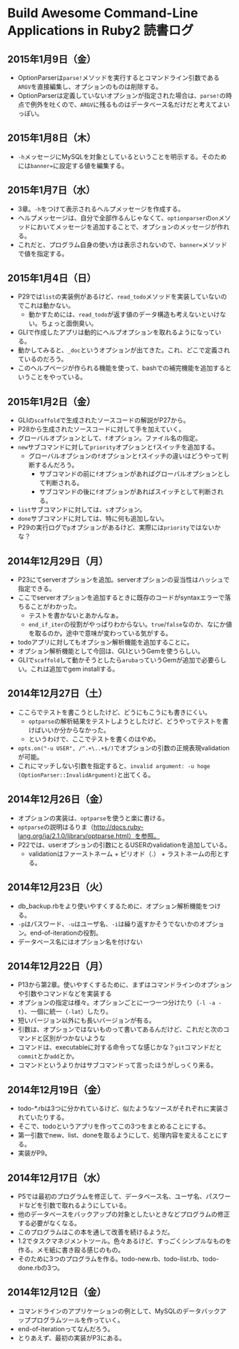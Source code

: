# Build Awesome Command-Line Applications in Ruby2 読書ログ
## 2015年1月9日（金）

- OptionParserは`parse!`メソッドを実行するとコマンドライン引数である`ARGV`を直接編集し、オプションのものは削除する。
- OptionParserは定義していないオプションが指定された場合は、`parse!`の時点で例外を吐くので、`ARGV`に残るものはデータベース名だけだと考えてよいっぽい。

## 2015年1月8日（木）

- `-h`メッセージにMySQLを対象としているということを明示する。そのためには`banner=`に設定する値を編集する。

## 2015年1月7日（水）

- 3章。`-h`をつけて表示されるヘルプメッセージを作成する。
- ヘルプメッセージは、自分で全部作るんじゃなくて、`optionparser`の`on`メソッドにおいてメッセージを追加することで、オプションのメッセージが作れる。
- これだと、プログラム自身の使い方は表示されないので、`banner=`メソッドで値を指定する。

## 2015年1月4日（日）

- P29では`list`の実装例があるけど、`read_todo`メソッドを実装していないのでこれは動かない。
  - 動かすためには、`read_todo`が返す値のデータ構造も考えないといけない。ちょっと面倒臭い。
- GLIで作成したアプリは動的にヘルプオプションを取れるようになっている。
- 動かしてみると、`_doc`というオプションが出てきた。これ、どこで定義されているのだろう。
- このヘルプページが作られる機能を使って、bashでの補完機能を追加するということをやっている。

## 2015年1月2日（金）

- GLIの`scaffold`で生成されたソースコードの解説がP27から。
- P28から生成されたソースコードに対して手を加えていく。
- グローバルオプションとして、`f`オプション。ファイル名の指定。
- `new`サブコマンドに対して`priority`オプションと`f`スイッチを追加する。
  - グローバルオプションの`f`オプションと`f`スイッチの違いはどうやって判断するんだろう。
    - サブコマンドの前に`f`オプションがあればグローバルオプションとして判断される。
    - サブコマンドの後に`f`オプションがあればスイッチとして判断される。
- `list`サブコマンドに対しては、`s`オプション。
- `done`サブコマンドに対しては、特に何も追加しない。
- P29の実行ログで`p`オプションがあるけど、実際には`priority`ではないかな？

## 2014年12月29日（月）

- P23にてserverオプションを追加。serverオプションの妥当性はハッシュで指定できる。
- ここでserverオプションを追加するときに既存のコードがsyntaxエラーで落ちることがわかった。
  - テストを書かないとあかんなぁ。
  - `end_if_iter`の役割がやっぱりわからない。`true`/`false`なのか、なにか値を取るのか。途中で意味が変わっている気がする。
- todoアプリに対してもオプション解析機能を追加することに。
- オプション解析機能として今回は、GLIというGemを使うらしい。
- GLIで`scaffold`して動かそうとしたら`aruba`っていうGemが追加で必要らしい。これは追加でgem installする。

## 2014年12月27日（土）

- ここらでテストを書こうとしたけど、どうにもこうにも書きにくい。
  - `optparse`の解析結果をテストしようとしたけど、どうやってテストを書けばいいか分からなかった。
  - というわけで、ここでテストを書くのはやめ。
- `opts.on("-u USER", /^.+\..+$/)`でオプションの引数の正規表現validationが可能。
- これにマッチしない引数を指定すると、`invalid argument: -u hoge (OptionParser::InvalidArgument)`と出てくる。

## 2014年12月26日（金）

- オプションの実装は、`optparse`を使うと楽に書ける。
- `optparse`の説明はるりま（http://docs.ruby-lang.org/ja/2.1.0/library/optparse.html）を参照。
- P22では、userオプションの引数にとるUSERのvalidationを追加している。
  - validationはファーストネーム + ピリオド（.） + ラストネームの形とする。

## 2014年12月23日（火）

- db_backup.rbをより使いやすくするために、オプション解析機能をつける。
- `-p`はパスワード、`-u`はユーザ名、`-i`は繰り返すかそうでないかのオプション。end-of-iterationの役割。
- データベース名にはオプション名を付けない

## 2014年12月22日（月）

- P13から第2章。使いやすくするために、まずはコマンドラインのオプションや引数やコマンドなどを実装する
- オプションの指定は様々。オプションごとに一つ一つ分けたり（`-l -a -t`）、一個に統一（`-lat`）したり。
- 短いバージョン以外にも長いバージョンが有る。
- 引数は、オプションではないものって書いてあるんだけど、これだと次のコマンドと区別がつかないような
- コマンドは、executableに対する命令ってな感じかな？`git`コマンドだと`commit`とか`add`とか。
- コマンドというよりかはサブコマンドって言ったほうがしっくり来る。

## 2014年12月19日（金）

- todo-*.rbは3つに分かれているけど、似たようなソースがそれぞれに実装されていたりする。
- そこで、todoというアプリを作ってこの3つをまとめることにする。
- 第一引数でnew、list、doneを取るようにして、処理内容を変えることにする。
- 実装がP9。

## 2014年12月17日（水）

- P5では最初のプログラムを修正して、データベース名、ユーザ名、パスワードなどを引数で取れるようにしている。
- 他のデータベースをバックアップの対象としたいときなどプログラムの修正する必要がなくなる。
- このプログラムはこの本を通して改善を続けるようだ。
- 1.2でタスクマネジメントツール。色々あるけど、すっごくシンプルなものを作る。メモ紙に書き殴る感じのもの。
- そのために3つのプログラムを作る。todo-new.rb、todo-list.rb、todo-done.rbの3つ。

## 2014年12月12日（金）

- コマンドラインのアプリケーションの例として、MySQLのデータバックアッププログラムツールを作っていく。
- end-of-iterationってなんだろう。
- とりあえず、最初の実装がP3にある。


